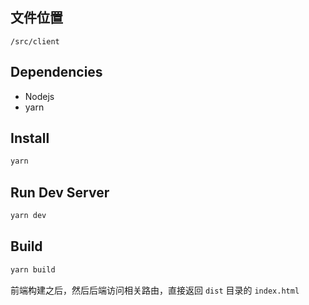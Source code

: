## 文件位置

`/src/client`

## Dependencies

- Nodejs
- yarn

## Install

```bash
yarn
```

## Run Dev Server

```bash
yarn dev
```

## Build

```bash
yarn build
```

前端构建之后，然后后端访问相关路由，直接返回 `dist` 目录的 `index.html`